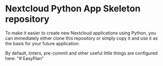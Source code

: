 # Nextcloud Python App Skeleton repository

To make it easier to create new Nextcloud applications using Python,
you can immediately either clone this repository or simply copy it and use it as the basis for your future application.

By default, linters, pre-commit and other useful little things are configured here.
"# EasyPlan" 
